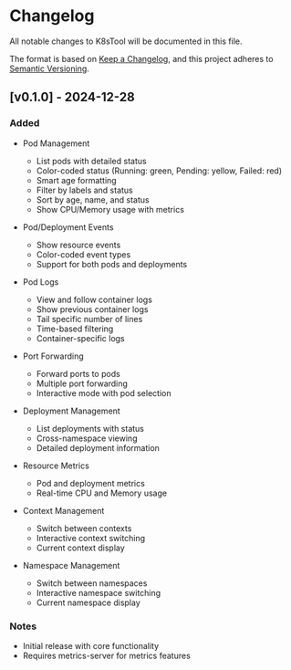 # Changelog

All notable changes to K8sTool will be documented in this file.

The format is based on [Keep a Changelog](https://keepachangelog.com/en/1.0.0/),
and this project adheres to [Semantic Versioning](https://semver.org/spec/v2.0.0.html).

## [v0.1.0] - 2024-12-28

### Added
- Pod Management
  - List pods with detailed status
  - Color-coded status (Running: green, Pending: yellow, Failed: red)
  - Smart age formatting
  - Filter by labels and status
  - Sort by age, name, and status
  - Show CPU/Memory usage with metrics

- Pod/Deployment Events
  - Show resource events
  - Color-coded event types
  - Support for both pods and deployments

- Pod Logs
  - View and follow container logs
  - Show previous container logs
  - Tail specific number of lines
  - Time-based filtering
  - Container-specific logs

- Port Forwarding
  - Forward ports to pods
  - Multiple port forwarding
  - Interactive mode with pod selection

- Deployment Management
  - List deployments with status
  - Cross-namespace viewing
  - Detailed deployment information

- Resource Metrics
  - Pod and deployment metrics
  - Real-time CPU and Memory usage

- Context Management
  - Switch between contexts
  - Interactive context switching
  - Current context display

- Namespace Management
  - Switch between namespaces
  - Interactive namespace switching
  - Current namespace display

### Notes
- Initial release with core functionality
- Requires metrics-server for metrics features 
